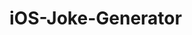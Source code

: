 # iOS-Joke-Generator

<img src="https://github.com/tamal3209/iOS-Joke-Generator/blob/master/joke.png" alt=""/>
